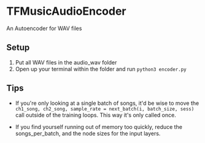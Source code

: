 # TFMusicAudioEncoder
An Autoencoder for WAV files


## Setup
1. Put all WAV files in the audio_wav folder
2. Open up your terminal within the folder and run `python3 encoder.py`

## Tips
- If you're only looking at a single batch of songs, it'd be wise to move the
```ch1_song, ch2_song, sample_rate = next_batch(i, batch_size, sess)```
call outside of the training loops. This way it's only called once.

- If you find yourself running out of memory too quickly, reduce the songs_per_batch, and the node sizes for the input layers.

